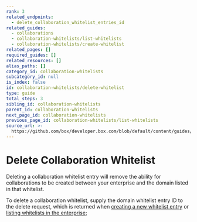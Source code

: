```yaml
---
rank: 3
related_endpoints:
  - delete_collaboration_whitelist_entries_id
related_guides:
  - collaborations
  - collaboration-whitelists/list-whitelists
  - collaboration-whitelists/create-whitelist
related_pages: []
required_guides: []
related_resources: []
alias_paths: []
category_id: collaboration-whitelists
subcategory_id: null
is_index: false
id: collaboration-whitelists/delete-whitelist
type: guide
total_steps: 3
sibling_id: collaboration-whitelists
parent_id: collaboration-whitelists
next_page_id: collaboration-whitelists
previous_page_id: collaboration-whitelists/list-whitelists
source_url: >-
  https://github.com/box/developer.box.com/blob/default/content/guides/collaboration-whitelists/delete-whitelist.md
---
```

<!-- alex disable whitelist -->

# Delete Collaboration Whitelist

Deleting a collaboration whitelist entry will remove the ability for
collaborations to be created between your enterprise and the domain listed in
that whitelist.

To delete a collaboration whitelist, supply the domain whitelist entry ID to
the delete request, which is returned when [creating a new whitelist entry][create]
or [listing whitelists in the enterprise][list];

<Samples id='delete_collaboration_whitelist_entries_id' >

</Samples>

[create]: guide://collaboration-whitelists/create-whitelist
[list]: guide://collaboration-whitelists/list-whitelists